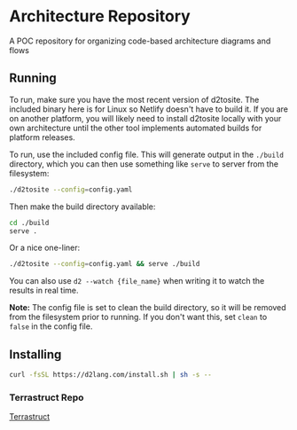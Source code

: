 # Architecture Repository

A POC repository for organizing code-based architecture diagrams and flows

## Running

To run, make sure you have the most recent version of d2tosite. The included binary here is for Linux so Netlify doesn't have to build it. If you are on another platform, you will likely need to install d2tosite locally with your own architecture until the other tool implements automated builds for platform releases.

To run, use the included config file. This will generate output in the `./build` directory, which you can then use something like `serve` to server from the filesystem:

```bash
./d2tosite --config=config.yaml
```

Then make the build directory available:

```bash
cd ./build
serve .
```

Or a nice one-liner:

```bash
./d2tosite --config=config.yaml && serve ./build
```

You can also use `d2 --watch {file_name}` when writing it to watch the results in real time.

**Note:** The config file is set to clean the build directory, so it will be removed from the filesystem prior to running. If you don't want this, set `clean` to `false` in the config file.

## Installing

```bash
curl -fsSL https://d2lang.com/install.sh | sh -s --
```

### Terrastruct Repo

[Terrastruct](https://github.com/terrastruct/d2#install)

